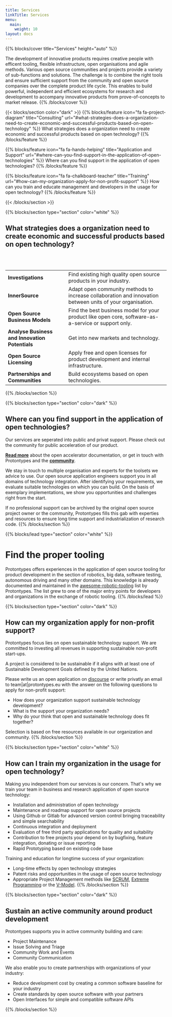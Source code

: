 ```yaml
---
title: Services
linkTitle: Services
menu:
  main:
    weight: 10
layout: docs
---
```


{{% blocks/cover title="Services" height="auto" %}}

The development of innovative products requires creative people with efficent tooling, flexible infrastructure, open organisations and agile methods. Various open source communities and projects provide a variety of sub-functions and solutions. The challenge is to combine the right tools and ensure sufficient support from the community and open source companies over the complete product life cycle. This enables to build powerful, independent and efficient ecosystems for research and development to accompany innovative products from prove-of-concepts to market release.
{{% /blocks/cover %}}

{{< blocks/section color="dark" >}}
{{% blocks/feature icon="fa fa-project-diagram" title="Consulting" url="#what-strategies-does-a-organization-need-to-create-economic-and-successful-products-based-on-open-technology" %}}
What strategies does a organization need to create economic and successful products based on open technology? {{% /blocks/feature %}}

{{% blocks/feature icon="fa fa-hands-helping" title="Application and Support" url="#where-can-you-find-support-in-the-application-of-open-technologies" %}}
Where can you find support in the application of open technologies?
{{% /blocks/feature %}}

{{% blocks/feature icon="fa fa-chalkboard-teacher" title="Training" url="#how-can-my-organization-apply-for-non-profit-support" %}}
How can you train and educate management and developers in the usage for open technology?
{{% /blocks/feature %}}



{{< /blocks/section >}}

{{% blocks/section type="section" color="white" %}}
## What strategies does a organization need to create economic and successful products based on open technology?

<br>
&nbsp      
<br/>

<table>
  <tr>
   <td><strong>Investigations</strong>
   </td>
   <td>Find existing high quality open source products in your industry.
   </td>
  </tr>
  <tr>
   <td><strong>InnerSource</strong>
   </td>
   <td>Adapt open community methods to increase collaboration and innovation between units of your organisation.
   </td>
  </tr>
  <tr>
   <td><strong>Open Source Business Models</strong>
   </td>
   <td>Find the best business model for your product like open core, software-as-a-service or support only.
   </td>
  </tr>
  <tr>
   <td><strong>Analyse Business and Innovation Potentials</strong>
   </td>
   <td>Get into new markets and technology.
   </td>
  </tr>
  <tr>
   <td><strong>Open Source Licensing</strong>
   </td>
   <td>Apply free and open licenses for product development and internal infrastructure.
   </td>
  </tr>
  <tr>
   <td><strong>Partnerships and Communities</strong>
   </td>
   <td>Build ecosystems based on open technologies.
   </td>
  </tr>
</table>
        

{{% /blocks/section %}}

{{% blocks/section type="section" color="dark" %}}
## Where can you find support in the application of open technologies?

Our services are seperated into public and privat support. Please check out the community for public acceleration of our product.

[**Read more**](/services/consulting/) about the open accelerator documentation, or get in touch with Protontypes and the [**community**](/community/).

 We stay in touch to multiple organisation and experts for the toolsets we advice to use. Our open source application engineers support you in all domains of technology integration. After identifying your requirements, we evaluate suitable technologies on which you can build. On the basis of exemplary implementations, we show you opportunities and challenges right from the start.

If no professional support can be archived by the original open source project owner or the community, Protontypes fills this gab with experties and resources to ensure long time support and industrialization of research code. 
{{% /blocks/section %}}


{{% blocks/lead type="section" color="white" %}}
# Find the proper tooling

Protontypes offers experiences in the application of open source tooling for product development in the section of robotics, big data, software testing, autonomous driving and many other domains.
This knowledge is already documented and maintained in the [awesome-robotic-tooling](https://github.com/Ly0n/awesome-robotic-tooling) list by Protontypes.
The list grew to one of the major entry points for developers and organizations in the exchange of robotic tooling.
{{% /blocks/lead %}}


{{% blocks/section type="section" color="dark" %}}
## How can my organization apply for non-profit support?

Protontypes focus lies on open sustainable technology support. We are committed to investing all revenues in supporting sustainable non-profit start-ups.

A project is considered to be sustainable if it aligns with at least one of Sustainable Development Goals defined by the United Nations.

Please write us an open application on [discourse](https://discourse.protontypes.eu/c/project-proposals-and-applications) or write privatly an email to team|at|protontypes.eu with the answer on the following questions to apply for non-profit support:

* How does your organization support sustainable technology development?
* What is the support your organization needs?
* Why do your think that open and sustainable technology does fit together?

Selection is based on free resources available in our organization and community.
{{% /blocks/section %}}


{{% blocks/section type="section" color="white" %}}
## How can I train my organization in the usage for open technology?
Making you independent from our services is our concern. That's why we train your team in business and research application of open source technology:

* Installation and administration of open technology
* Maintenance and roadmap support for open source projects 
* Using Github or Gitlab for advanced version control bringing traceability and simple searchability
* Continuous integration and deployment 
* Evaluation of free third party applications for quality and suitability
* Contribution to free projects your depend on by bugfixing, feature integration, donating or issue reporting
* Rapid Prototyping based on existing code base


Training and education for longtime success of your organization:

* Long-time effects by open technology strategies
* Patent risks and opportunities in the usage of open source technology
* Appropriate Project Management methods like [SCRUM](https://www.scrumguides.org/scrum-guide.html), [Extreme Programming](http://www.extremeprogramming.org/) or the [V-Model](https://en.wikipedia.org/wiki/V-Model).
{{% /blocks/section %}}

{{% blocks/section type="section" color="dark" %}}
## Sustain an active community around product development 

Protontypes supports you in active community building and care:

* Project Maintenance
* Issue Solving and Triage
* Community Work and Events
* Community Communication

We also enable you to create partnerships with organizations of your industry:

* Reduce development cost by creating a common software baseline for your industry
* Create standards by open source software with your partners
* Open Interfaces for simple and compatible software APIs


{{% /blocks/section %}}